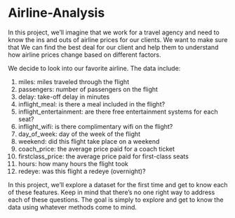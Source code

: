 # Airline-Analysis

In this project, we’ll imagine that we work for a travel agency and need to know the ins and outs of airline prices for our clients. We want to make sure that We can find the best deal for our client and help them to understand how airline prices change based on different factors.

We decide to look into our favorite airline. The data include:

1. miles: miles traveled through the flight
2. passengers: number of passengers on the flight
3. delay: take-off delay in minutes
4. inflight_meal: is there a meal included in the flight?
5. inflight_entertainment: are there free entertainment systems for each seat?
6. inflight_wifi: is there complimentary wifi on the flight?
7. day_of_week: day of the week of the flight
8. weekend: did this flight take place on a weekend
9. coach_price: the average price paid for a coach ticket
10. firstclass_price: the average price paid for first-class seats
11. hours: how many hours the flight took
12. redeye: was this flight a redeye (overnight)?


In this project, we’ll explore a dataset for the first time and get to know each of these features. Keep in mind that there’s no one right way to address each of these questions. The goal is simply to explore and get to know the data using whatever methods come to mind.
